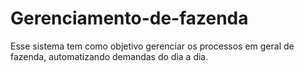 # Gerenciamento-de-fazenda
Esse sistema tem como objetivo gerenciar os processos em geral de fazenda, automatizando demandas do dia a dia.
